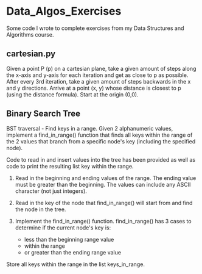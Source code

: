 # Data_Algos_Exercises
Some code I wrote to complete exercises from my Data Structures and Algorithms course.  


## cartesian.py

Given a point P (p) on a cartesian plane, take a given amount of steps along the x-axis and y-axis for each iteration and get as close to p as possible. 
After every 3rd iteration, take a given amount of steps backwards in the x and y directions.
Arrive at a point (x, y) whose distance is closest to p (using the distance formula). Start at the origin (0,0).

## Binary Search Tree

BST traversal - Find keys in a range. Given 2 alphanumeric values, implement a find_in_range() function that finds all keys within the range of the 2 values that branch from a specific node's key (including the specified node).

Code to read in and insert values into the tree has been provided as well as code to print the resulting list key within the range.

1) Read in the beginning and ending values of the range. The ending value must be greater than the beginning. The values can include any ASCII character (not just integers).

2) Read in the key of the node that find_in_range() will start from and find the node in the tree.

3) Implement the find_in_range() function. find_in_range() has 3 cases to determine if the current node's key is:
    - less than the beginning range value
    - within the range
    - or greater than the ending range value

Store all keys within the range in the list keys_in_range.



